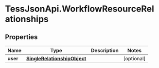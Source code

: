 # TessJsonApi.WorkflowResourceRelationships

## Properties
Name | Type | Description | Notes
------------ | ------------- | ------------- | -------------
**user** | [**SingleRelationshipObject**](SingleRelationshipObject.md) |  | [optional] 


